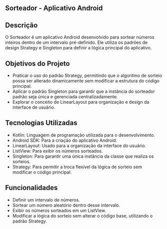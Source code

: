 ## Sorteador - Aplicativo Android

## Descrição
O Sorteador é um aplicativo Android desenvolvido para sortear números inteiros dentro de um intervalo pré-definido. 
Ele utiliza os padrões de design Strategy e Singleton para definir a lógica principal do aplicativo.

## Objetivos do Projeto
- Praticar o uso do padrão Strategy, permitindo que o algoritmo de sorteio possa ser alterado dinamicamente sem modificar a estrutura do código principal.
- Aplicar o padrão Singleton para garantir que a instância do sorteador padrão seja única e gerenciada centralizadamente.
- Explorar o conceito de LinearLayout para organização e design da interface de usuário.

## Tecnologias Utilizadas
- Kotlin: Linguagem de programação utilizada para o desenvolvimento.
- Android SDK: Para a criação do aplicativo Android.
- LinearLayout: Usado para a organização da interface do usuário.
- ListView: Para exibir os números sorteados.
- Singleton: Para garantir uma única instância da classe que realiza os sorteios.
- Strategy: Para permitir a troca flexível da lógica de sorteio sem modificar o código principal.

## Funcionalidades
- Definir um intervalo de números.
- Sortear um número aleatório dentro desse intervalo.
- Exibir os números sorteados em um ListView.
- Modificar a lógica do sorteio sem alterar o código base, utilizando o padrão Strategy.
